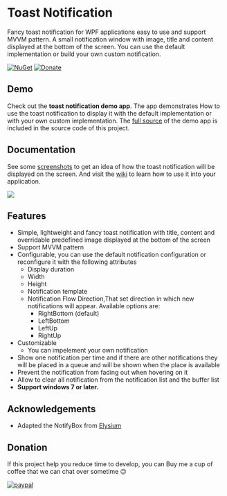 # Toast Notification
Fancy toast notification for WPF applications easy to use and support MVVM pattern. A small notification window with image, title and content displayed at the bottom of the screen. You can use the default implementation or build your own custom notification.

[![NuGet](https://img.shields.io/nuget/dt/WPFNotification.svg)](https://www.nuget.org/packages/WPFNotification)
[![Donate](https://img.shields.io/badge/Donate-PayPal-green.svg)](https://www.paypal.com/paypalme/MuhammadMAhmed)

## Demo
Check out the **toast notification demo app**. The app demonstrates How to use the toast notification to display it with the default implementation or with your own custom implementation. The [full source](https://github.com/muhammad-magdy/WPFToastNotification/tree/master/1.0/WPFNotification/WPFNotificationDemo) of the demo app is included in the source code of this project.

## Documentation
See some [screenshots](https://github.com/muhammad-magdy/WPFToastNotification/wiki/Screenshots) to get an idea of how the toast notification will be displayed on the screen. And visit the [wiki](https://github.com/muhammad-magdy/WPFToastNotification/wiki) to learn how to use it into your application.

![](https://raw.githubusercontent.com/muhammad-magdy/WPFToastNotification/master/images/MailNotification_intro.png)

## Features
* Simple, lightweight and fancy toast notification with title, content and overridable predefined image displayed at the bottom of the screen
* Support MVVM pattern
* Configurable, you can use the default notification configuration or reconfigure it with the following attributes 
  * Display duration
  * Width
  * Height
  * Notification template 
  * Notification Flow Direction,That set direction in which new notifications will appear. Available options are:
    * RightBottom (default)
    * LeftBottom
    * LeftUp
    * RightUp
* Customizable
  * You can impelement your own notification
* Show one notification per time and if there are other notifications they will be placed in a queue and will be shown when the place is available
* Prevent the notification from fading out when hovering on it
* Allow to clear all notification from the notification list and the buffer list
* **Support windows 7 or later.** 

## Acknowledgements
* Adapted the NotifyBox from [Elysium](https://elysiumextra.codeplex.com)

## Donation
If this project help you reduce time to develop, you can Buy me a cup of coffee that we can chat over sometime &#128521;

[![paypal](https://www.paypalobjects.com/en_US/i/btn/btn_donateCC_LG.gif)](https://www.paypal.com/paypalme/MuhammadMAhmed)



